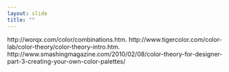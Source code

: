 ```yaml
---
layout: slide
title: ""
---
```


<section data-background-image="assets/images/Slide40.png" data-background-size="90%" data-background-position="center"></section>

<section markdown="1">  
http://worqx.com/color/combinations.htm. 
http://www.tigercolor.com/color-lab/color-theory/color-theory-intro.htm. 
http://www.smashingmagazine.com/2010/02/08/color-theory-for-designer-part-3-creating-your-own-color-palettes/
</section>